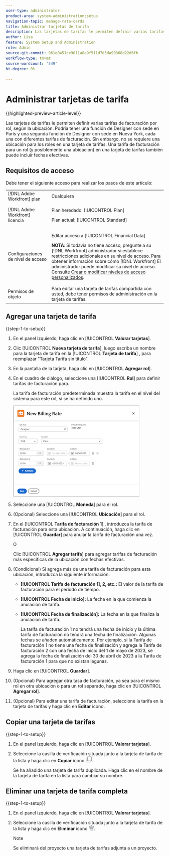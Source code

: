 ```yaml
---
user-type: administrator
product-area: system-administration;setup
navigation-topic: manage-rate-cards
title: Administrar tarjetas de tarifa
description: Las tarjetas de tarifas le permiten definir varias tarifas de facturación por rol, según la ubicación.
author: Lisa
feature: System Setup and Administration
role: Admin
source-git-commit: 961e0451ce9011a8a9f511d7d5da99368d22d6fb
workflow-type: tm+mt
source-wordcount: '549'
ht-degree: 0%

---
```


# Administrar tarjetas de tarifa

{{highlighted-preview-article-level}}

Las tarjetas de tarifas le permiten definir varias tarifas de facturación por rol, según la ubicación. Podría tener una función de Designer con sede en París y una segunda función de Designer con sede en Nueva York, cada una con diferentes tarifas de facturación. Sin embargo, no se requiere una ubicación para los roles en una tarjeta de tarifas. Una tarifa de facturación para un rol (y posiblemente una ubicación) en una tarjeta de tarifas también puede incluir fechas efectivas.

## Requisitos de acceso

Debe tener el siguiente acceso para realizar los pasos de este artículo:

<table style="table-layout:auto"> 
 <col> 
 <col> 
 <tbody> 
  <tr> 
   <td role="rowheader">[!DNL Adobe Workfront] plan</td> 
   <td>Cualquiera</td> 
  </tr> 
  <tr> 
   <td role="rowheader">[!DNL Adobe Workfront] licencia</td> 
   <td><p>Plan heredado: [!UICONTROL Plan]</p>
       <p>Plan actual: [!UICONTROL Standard]</p></td> 
  </tr> 
  <tr> 
   <td role="rowheader">Configuraciones de nivel de acceso</td> 
   <td> <p>Editar acceso a [!UICONTROL Financial Data]</p> <p><b>NOTA</b>: Si todavía no tiene acceso, pregunte a su [!DNL Workfront] administrador si establece restricciones adicionales en su nivel de acceso. Para obtener información sobre cómo [!DNL Workfront] El administrador puede modificar su nivel de acceso. Consulte <a href="../../../administration-and-setup/add-users/configure-and-grant-access/create-modify-access-levels.md" class="MCXref xref">Crear o modificar niveles de acceso personalizados</a>.</p> </td> 
  </tr> 
  <tr> 
   <td role="rowheader">Permisos de objeto</td> 
   <td>Para editar una tarjeta de tarifas compartida con usted, debe tener permisos de administración en la tarjeta de tarifas.</td> 
  </tr> 
 </tbody> 
</table>

## Agregar una tarjeta de tarifa

{{step-1-to-setup}}

1. En el panel izquierdo, haga clic en [!UICONTROL **Valorar tarjetas**].
1. Clic [!UICONTROL **Nueva tarjeta de tarifa**], luego escriba un nombre para la tarjeta de tarifa en la [!UICONTROL **Tarjeta de tarifa**] , para reemplazar &quot;Tarjeta Tarifa sin título&quot;.
1. En la pantalla de la tarjeta, haga clic en [!UICONTROL **Agregar rol**].
1. En el cuadro de diálogo, seleccione una [!UICONTROL **Rol**] para definir tarifas de facturación para.

   La tarifa de facturación predeterminada muestra la tarifa en el nivel del sistema para este rol, si se ha definido uno.

   ![Cuadro de diálogo Nueva tarifa de facturación](assets/location-rate-for-rate-card.png)

1. Seleccione una [!UICONTROL **Moneda**] para el rol.
1. (Opcional) Seleccione una [!UICONTROL **Ubicación**] para el rol.
1. En el [!UICONTROL **Tarifa de facturación 1**] , introduzca la tarifa de facturación para esta ubicación. A continuación, haga clic en [!UICONTROL **Guardar**] para anular la tarifa de facturación una vez.

   O

   Clic [!UICONTROL **Agregar tarifa**] para agregar tarifas de facturación más específicas de la ubicación con fechas efectivas.

1. (Condicional) Si agrega más de una tarifa de facturación para esta ubicación, introduzca la siguiente información:

   * **[!UICONTROL Tarifa de facturación 1], 2, etc.:** El valor de la tarifa de facturación para el período de tiempo.
   * **[!UICONTROL Fecha de inicio]:** La fecha en la que comienza la anulación de tarifa.
   * **[!UICONTROL Fecha de finalización]:** La fecha en la que finaliza la anulación de tarifa.

     La tarifa de facturación 1 no tendrá una fecha de inicio y la última tarifa de facturación no tendrá una fecha de finalización. Algunas fechas se añaden automáticamente. Por ejemplo, si la Tarifa de facturación 1 no tiene una fecha de finalización y agrega la Tarifa de facturación 2 con una fecha de inicio del 1 de mayo de 2023, se agrega la fecha de finalización del 30 de abril de 2023 a la Tarifa de facturación 1 para que no existan lagunas.

1. Haga clic en [!UICONTROL **Guardar**].
1. (Opcional) Para agregar otra tasa de facturación, ya sea para el mismo rol en otra ubicación o para un rol separado, haga clic en [!UICONTROL **Agregar rol**].
1. (Opcional) Para editar una tarifa de facturación, seleccione la tarifa en la tarjeta de tarifas y haga clic en **Editar** icono.

## Copiar una tarjeta de tarifas

{{step-1-to-setup}}

1. En el panel izquierdo, haga clic en [!UICONTROL **Valorar tarjetas**].
1. Seleccione la casilla de verificación situada junto a la tarjeta de tarifa de la lista y haga clic en **Copiar** icono ![Icono Copiar](assets/copy-icon.png).

   Se ha añadido una tarjeta de tarifa duplicada. Haga clic en el nombre de la tarjeta de tarifa en la lista para cambiar su nombre.

## Eliminar una tarjeta de tarifa completa

{{step-1-to-setup}}

1. En el panel izquierdo, haga clic en [!UICONTROL **Valorar tarjetas**].
1. Seleccione la casilla de verificación situada junto a la tarjeta de tarifa de la lista y haga clic en **Eliminar** icono ![Icono Eliminar](assets/delete.png).

   >[!NOTE]
   >
   >Se eliminará del proyecto una tarjeta de tarifas adjunta a un proyecto.
